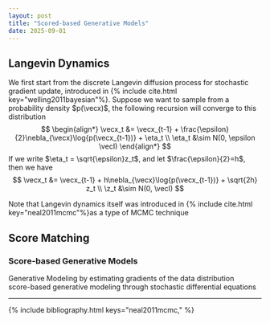 ```yaml
---
layout: post
title: "Scored-based Generative Models"
date: 2025-09-01
---
```


## Langevin Dynamics
We first start from the discrete Langevin diffusion process for stochastic gradient update, introduced in {% include cite.html key="welling2011bayesian"%}. Suppose we want to sample from a probability density $p(\vecx)$, the following recursion will converge to this distribution
$$
\begin{align*}
\vecx_t &= \vecx_{t-1} + \frac{\epsilon}{2}\nebla_{\vecx}\log{p(\vecx_{t-1})} + \eta_t \\
\eta_t &\sim N(0, \epsilon \vecI)
\end{align*}
$$
If we write $\eta_t = \sqrt{\epsilon}z_t$, and let $\frac{\epsilon}{2}=h$, then we have 
$$
\vecx_t &= \vecx_{t-1} + h\nebla_{\vecx}\log{p(\vecx_{t-1})} + \sqrt{2h} z_t  \\
\z_t &\sim N(0, \vecI)
$$

Note that Langevin dynamics itself was introduced in {% include cite.html key="neal2011mcmc"%}as a type of MCMC technique


## Score Matching
### Score-based Generative Models
Generative Modeling by estimating gradients of the data distribution  
score-based generative modeling through stochastic differential equations

---
{% include bibliography.html keys="neal2011mcmc," %}
